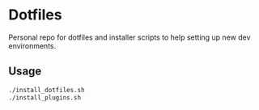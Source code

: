 # Dotfiles
Personal repo for dotfiles and installer scripts to help setting up new dev environments.

## Usage

```bash
./install_dotfiles.sh
./install_plugins.sh
```

